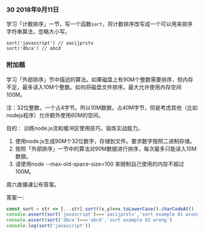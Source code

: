 ### 30 2018年9月11日
学习「计数排序」一节，写一个函数`sort`，将计数排序改写成一个可以用来排序字符串算法，忽略大小写。


```
sort('javascript') // aacijprstv
sort('dbca') // abcd
```


### 附加题
学习「外部排序」节中描述的算法。如果磁盘上有90M个整数需要排序，但内存不足，最多读入10M个整数。如何将磁盘文件排序。最大允许使用内存空间100M。

注：32位整数，一个占4字节。所以10M数据，占40M字节，但是考虑其他（比如nodejs程序）允许额外使用60M的空间。 

目的： 训练node.js流和缓冲区使用技巧，锻炼实战能力。

1. 使用node.js生成90M个32位数字，存储到文件。要求数字按照二进制存储。 
2. 按照「外部排序」一节中的算法对90M数据进行排序，每次最多只能读入10M数据。
3. 请使用node --max-old-space-size=100 来限制自己使用的内存不超过100M。


周六直播课公布答案。


答案一:
```js
const sort = str => [...str].sort((x,y)=>x.toLowerCase().charCodeAt() - y.toLowerCase().charCodeAt()).join('')
console.assert(sort('javascript')==='aacijprstv','sort example 01 wrong')
console.assert(sort('dbca')==='abcd','sort example 02 wrong')
console.log(sort('javascript'))
```
